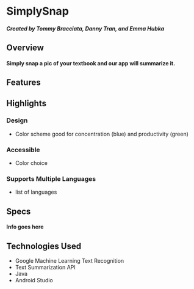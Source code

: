 # SimplySnap

##### Created by Tommy Bracciata, Danny Tran, and Emma Hubka

## Overview 
#### Simply snap a pic of your textbook and our app will summarize it. 


## Features


## Highlights
### Design
* Color scheme good for concentration (blue) and productivity (green)

### Accessible
* Color choice

### Supports Multiple Languages
* list of languages 

## Specs
#### Info goes here

## Technologies Used
* Google Machine Learning Text Recognition 
* Text Summarization API
* Java
* Android Studio
